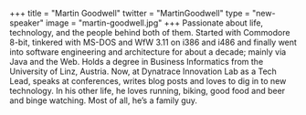 +++
title = "Martin Goodwell"
twitter = "MartinGoodwell"
type = "new-speaker"
image = "martin-goodwell.jpg"
+++
Passionate about life, technology, and the people behind both of them. Started with Commodore 8-bit, tinkered with MS-DOS and WfW 3.11 on i386 and i486 and finally went into software engineering and architecture for about a decade; mainly via Java and the Web. Holds a degree in Business Informatics from the University of Linz, Austria. Now, at Dynatrace Innovation Lab as a Tech Lead, speaks at conferences, writes blog posts and loves to dig in to new technology. In his other life, he loves running, biking, good food and beer and binge watching. Most of all, he’s a family guy.